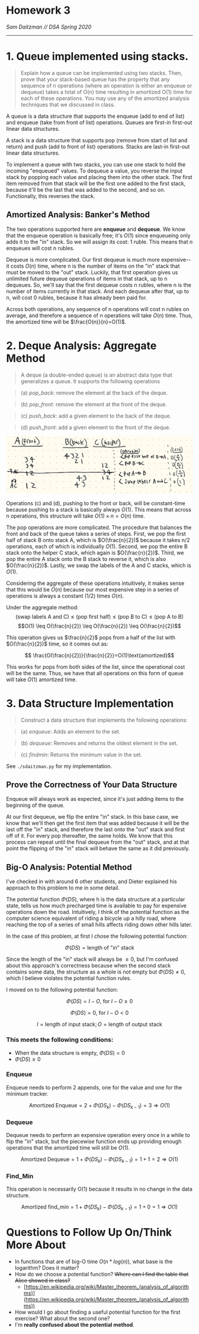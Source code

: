 # Homework 3
*Sam Daitzman // DSA Spring 2020*

---------------------------------

# 1. Queue implemented using stacks.
> Explain how a queue can be implemented using two stacks. Then, prove that your stack-based queue has the property that any sequence of n operations (where an operation is either an enqueue or dequeue) takes a total of O(n) time resulting in amortized O(1) time for each of these operations. You may use any of the amortized analysis techniques that we discussed in class.

A queue is a data structure that supports the enqueue (add to end of list) and enqueue (take from front of list) operations. Queues are first-in first-out linear data structures.

A stack is a data structure that supports pop (remove from start of list and return) and push (add to front of list) operations. Stacks are last-in first-out linear data structures.

To implement a queue with two stacks, you can use one stack to hold the incoming "enqueued" values. To dequeue a value, you reverse the input stack by popping each value and placing them into the other stack. The first item removed from that stack will be the first one added to the first stack, because it'll be the last that was added to the second, and so on. Functionally, this reverses the stack.

## Amortized Analysis: Banker's Method
The two operations supported here are **enqueue** and **dequeue**. We know that the enqueue operation is basically free; it's $O(1)$ since enqueueing only adds it to the "in" stack. So we will assign its cost: 1 ruble. This means that $n$ enqueues will cost n rubles.

Dequeue is more complicated. Our first dequeue is much more expensive--it costs $O(n)$ time, where n is the number of items on the "in" stack that must be moved to the "out" stack. Luckily, that first operation gives us unlimited future dequeue operations of items in that stack, up to n dequeues. So, we'll say that the first dequeue costs n rubles, where n is the number of items currently in that stack. And each dequeue after that, up to n, will cost 0 rubles, because it has already been paid for.

Across both operations, any sequence of n operations will cost n rubles on average, and therefore a sequence of n operations will take $O(n)$ time. Thus, the amortized time will be $\frac{O(n)}{n}=O(1)$.

# 2. Deque Analysis: Aggregate Method
> A deque (a double-ended queue) is an abstract data type that generalizes a queue. It supports the following operations

> (a) *pop_back*: remove the element at the back of the deque.

> (b) *pop_front*: remove the element at the front of the deque.

> (c) *push_back*: add a given element to the back of the deque.

> (d) *push_front*: add a given element to the front of the deque.

![Cost analysis of three-stack deque](./cost.png)

Operations (c) and (d), pushing to the front or back, will be constant-time because pushing to a stack is basically always $O(1)$. This means that across n operations, this structure will take $O(1) \times n = O(n)$ time.

The pop operations are more complicated. The procedure that balances the front and back of the queue takes a series of steps. First, we pop the first half of stack B onto stack A, which is $O(\frac{n}{2})$ because it takes n/2 operations, each of which is individually $O(1)$. Second, we pop the entire B stack onto the helper C stack, which again is $O(\frac{n}{2})$. Third, we pop the entire A stack onto the B stack to reverse it, which is also $O(\frac{n}{2})$. Lastly, we swap the labels of the A and C stacks, which is $O(1)$.

Considering the aggregate of these operations intuitively, it makes sense that this would be $O(n)$ because our most expensive step in a series of operations is always a constant (1/2) times $O(n)$.

Under the aggregate method:
$$ \text{(swap labels A and C)} \leq \text{(pop first half)} \leq \text{(pop B to C)} \leq \text{(pop A to B)}  $$
$$O(1) \leq O(\frac{n}{2}) \leq O(\frac{n}{2}) \leq O(\frac{n}{2})$$

This operation gives us $\frac{n}{2}$ pops from a half of the list with $O(\frac{n}{2})$ time, so it comes out as:

$$ \frac{O(\frac{n}{2})}{\frac{n}{2}}=O(1)\text{amortized}$$

This works for pops from both sides of the list, since the operational cost will be the same. Thus, we have that all operations on this form of queue will take $O(1)$ amortized time.

# 3. Data Structure Implementation
> Construct a data structure that implements the following operations:

> (a) $enqueue$: Adds an element to the set.

> (b) $dequeue$: Removes and returns the oldest element in the set.

> (c) $find min$: Returns the minimum value in the set.

See `./sdaitzman.py` for my implementation.

## Prove the Correctness of Your Data Structure
Enqueue will always work as expected, since it's just adding items to the beginning of the queue.

At our first dequeue, we flip the entire "in" stack. In this base case, we know that we'll then get the first item that was added because it will be the last off the "in" stack, and therefore the last onto the "out" stack and first off of it. For every pop thereafter, the same holds. We know that this process can repeat until the final dequeue from the "out" stack, and at that point the flipping of the "in" stack will behave the same as it did previously.

## Big-O Analysis: Potential Method
I've checked in with around 6 other students, and Dieter explained his approach to this problem to me in some detail.

The potential function $\Phi(DS)$, where h is the data structure at a particular state, tells us how much precharged time is available to pay for expensive operations down the road. Intuitively, I think of the potential function as the computer science equivalent of riding a bicycle up a hilly road, where reaching the top of a series of small hills affects riding down other hills later.

In the case of this problem, at first I chose the following potential function:

$$\Phi(DS)=\text{length of "in" stack}$$

Since the length of the "in" stack will always be $\geq0$, but I'm confused about this approach's correctness because when the second stack contains some data, the structure as a whole is not empty but $\Phi(DS)\neq0$, which I believe violates the potential function rules.

I moved on to the following potential function:

$$\Phi(DS)=I-O\text{, for }I-O\geq0$$

$$\Phi(DS)=0\text{, for }I-O<0$$

$$I=\text{length of input stack};O=\text{length of output stack}$$

### This meets the following conditions:
- When the data structure is empty, $\Phi(DS)=0$
- $\Phi(DS)\geq0$

### Enqueue
Enqueue needs to perform 2 appends, one for the value and one for the minimum tracker.

$$\text{Amortized Enqueue}=2+\Phi(DS_k)-\Phi(DS_{k-1})=3\Rightarrow O(1)$$

### Dequeue
Dequeue needs to perform an expensive operation every once in a while to flip the "in" stack, but the piecewise function ends up providing enough operations that the amortized time will still be $O(1)$.

$$\text{Amortized Dequeue}=1+\Phi(DS_k)-\Phi(DS_{k-1})=1+1=2\Rightarrow O(1)$$

### Find_Min
This operation is necessarily O(1) because it results in no change in the data structure.

$$\text{Amortized find\_min}=1+\Phi(DS_k)-\Phi(DS_{k-1})=1+0=1\Rightarrow O(1)$$

# Questions to Follow Up On/Think More About
- In functions that are of big-O time $O(n*log(n))$, what base is the logarithm? Does it matter?
- How do we choose a potential function? ~~Where can I find the table that Alice showed in class?~~
    - [https://en.wikipedia.org/wiki/Master_theorem_(analysis_of_algorithms)](https://en.wikipedia.org/wiki/Master_theorem_(analysis_of_algorithms))
- How would I go about finding a useful potential function for the first exercise? What about the second one?
- I'm **really confused about the potential method**.